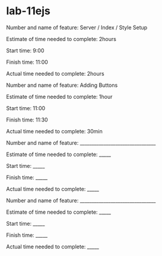 # lab-11ejs
Number and name of feature: Server / Index / Style Setup

Estimate of time needed to complete: 2hours

Start time: 9:00

Finish time: 11:00

Actual time needed to complete: 2hours



Number and name of feature: Adding Buttons

Estimate of time needed to complete: 1hour

Start time: 11:00

Finish time: 11:30

Actual time needed to complete: 30min



Number and name of feature: ________________________________

Estimate of time needed to complete: _____

Start time: _____

Finish time: _____

Actual time needed to complete: _____

Number and name of feature: ________________________________

Estimate of time needed to complete: _____

Start time: _____

Finish time: _____

Actual time needed to complete: _____